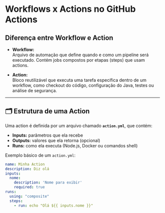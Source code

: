 # Workflows x Actions no GitHub Actions

## Diferença entre Workflow e Action

- **Workflow:**  
  Arquivo de automação que define quando e como um pipeline será executado. Contém jobs compostos por etapas (steps) que usam actions.

- **Action:**  
  Bloco reutilizável que executa uma tarefa específica dentro de um workflow, como checkout do código, configuração do Java, testes ou análise de segurança.

---

## 🗂️ Estrutura de uma Action

Uma action é definida por um arquivo chamado **`action.yml`**, que contém:

- **Inputs:** parâmetros que ela recebe
- **Outputs:** valores que ela retorna (opcional)
- **Runs:** como ela executa (Node.js, Docker ou comandos shell)

Exemplo básico de um `action.yml`:

```yaml
name: Minha Action
description: Diz olá
inputs:
  nome:
    description: 'Nome para exibir'
    required: true
runs:
  using: "composite"
  steps:
    - run: echo "Olá ${{ inputs.nome }}"
```


